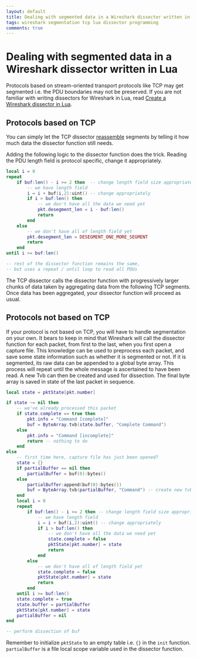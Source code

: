 ```yaml
---
layout: default
title: Dealing with segmented data in a Wireshark dissector written in Lua
tags: wireshark segmentation tcp lua dissector programming
comments: true
---
```

# Dealing with segmented data in a Wireshark dissector written in Lua

Protocols based on stream-oriented transport protocols like TCP may get segmented i.e. the PDU boundaries may not be preserved. If you are not familiar with writing dissectors for Wireshark in Lua, read [Create a Wireshark dissector in Lua](_posts/2010/2010-09-27-create-a-wireshark-dissector-in-lua.md).

## Protocols based on TCP

You can simply let the TCP dissector [reassemble](http://stackoverflow.com/questions/13138088/how-do-i-reassemble-tcp-packet-in-lua-dissector) segments by telling it how much data the dissector function still needs.

Adding the following logic to the dissector function does the trick. Reading the PDU length field is protocol specific, change it appropriately.

```lua
local i = 0
repeat
    if buf:len() - i >= 2 then  -- change length field size appropriately
        -- we have length field
        i = i + buf(i,2):uint() -- change appropriately
        if i > buf:len() then
            -- we don't have all the data we need yet
            pkt.desegment_len = i - buf:len()
            return
        end
    else
        -- we don't have all of length field yet
        pkt.desegment_len = DESEGMENT_ONE_MORE_SEGMENT
        return
    end
until i >= buf:len()

-- rest of the dissector function remains the same,
-- but uses a repeat / until loop to read all PDUs
```

The TCP dissector calls the dissector function with progressively larger chunks of data taken by aggregating data from the following TCP segments. Once data has been aggregated, your dissector function will proceed as usual.

## Protocols not based on TCP

If your protocol is not based on TCP, you will have to handle segmentation on your own. It bears to keep in mind that Wireshark will call the dissector function for each packet, from first to the last, when you first open a capture file. This knowledge can be used to preprocess each packet, and save some state information such as whether it is segmented or not. If it is segmented, its raw data can be appended to a global byte array. This process will repeat until the whole message is ascertained to have been read. A new Tvb can then be created and used for dissection. The final byte array is saved in state of the last packet in sequence.

```lua
local state = pktState[pkt.number]

if state ~= nil then
    -- we've already processed this packet
    if state.complete == true then
        pkt.info = "Command [complete]"
        buf = ByteArray.tvb(state.buffer, "Complete Command")
    else
        pkt.info = "Command [incomplete]"
        return -- nothing to do
    end
else
    -- first time here, capture file has just been opened?
    state = {}
    if partialBuffer == nil then
        partialBuffer = buf(0):bytes()
    else
        partialBuffer:append(buf(0):bytes())
        buf = ByteArray.tvb(partialBuffer, "Command") -- create new tvb for packet
    end
    local i = 0
    repeat
        if buf:len() - i >= 2 then -- change length field size appropriately
            -- we have length field
            i = i + buf(i,2):uint() -- change appropriately
            if i > buf:len() then
                -- we don't have all the data we need yet
                state.complete = false 
                pktState[pkt.number] = state
                return
            end
        else
            -- we don't have all of length field yet
            state.complete = false 
            pktState[pkt.number] = state
            return
        end
    until i >= buf:len()
    state.complete = true
    state.buffer = partialBuffer
    pktState[pkt.number] = state
    partialBuffer = nil
end

-- perform dissection of buf
```

Remember to initialize `pktState` to an empty table i.e. `{}` in the `init` function. `partialBuffer` is a file local scope variable used in the dissector function.
